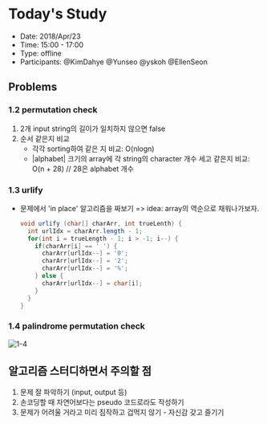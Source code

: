 # Today's Study
- Date: 2018/Apr/23
- Time: 15:00 - 17:00
- Type: offline  
- Participants: @KimDahye @Yunseo @yskoh @EllenSeon

## Problems
### 1.2 permutation check
1. 2개 input string의 길이가 일치하지 않으면 false 
2. 순서 같은지 비교
    - 각각 sorting하여 같은 지 비교: O(nlogn)
    - |alphabet| 크기의 array에 각 string의 character 개수 세고 같은지 비교: O(n + 28) // 28은 alphabet 개수

### 1.3 urlify
- 문제에서 'in place' 알고리즘을 짜보기 => idea: array의 역순으로 채워나가보자. 
  ```java
  void urlify (char[] charArr, int trueLenth) {
    int urlIdx = charArr.length - 1;
    for(int i = trueLength - 1; i > -1; i--) {
      if(charArr[i] == ' ') {
        charArr[urlIdx--] = '0';
        charArr[urlIdx--] = '2';
        charArr[urlIdx--] = '%';
      } else {
        charArr[urlIdx--] = char[i];
      }
    }
  }
  ```

### 1.4 palindrome permutation check
![1-4](https://user-images.githubusercontent.com/6873655/39096483-a52a284c-468b-11e8-9bd9-440c34e43f74.jpeg)

## 알고리즘 스터디하면서 주의할 점
1. 문제 잘 파악하기 (input, output 등) 
2. 손코딩할 때 자연어보다는 pseudo 코드로라도 작성하기 
3. 문제가 어려울 거라고 미리 짐작하고 겁먹지 않기 - 자신감 갖고 즐기기
